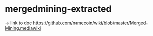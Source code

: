 ﻿# mergedmining-extracted


-> link to doc https://github.com/namecoin/wiki/blob/master/Merged-Mining.mediawiki
